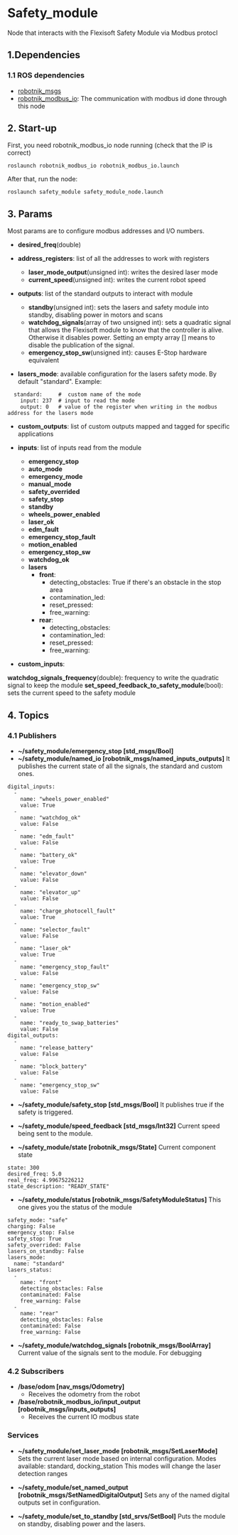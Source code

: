 # Safety_module

Node that interacts with the Flexisoft Safety Module via Modbus protocl

## 1.Dependencies

### 1.1 ROS dependencies

* [robotnik_msgs](https://github.com/RobotnikAutomation/robotnik_msgs)
* [robotnik_modbus_io](https://github.com/RobotnikAutomation/robotnik_modbus_io): The communication with modbus id done through this node

## 2. Start-up

First, you need robotnik_modbus_io node running (check that the IP is correct)

`roslaunch robotnik_modbus_io robotnik_modbus_io.launch`

After that, run the node:

`roslaunch safety_module safety_module_node.launch`

## 3. Params
Most params are to configure modbus addresses and I/O numbers.

* **desired_freq**(double)

* **address_registers**: list of all the addresses to work with registers
    * **laser_mode_output**(unsigned int): writes the desired laser mode
     * **current_speed**(unsigned int): writes the current robot speed


* **outputs**: list of the standard outputs to interact with module
    * **standby**(unsigned int): sets the lasers and safety module into standby, disabling power in motors and scans
    * **watchdog_signals**(array of two unsigned int): sets a quadratic signal that allows the Flexisoft module to know that the controller is alive. Otherwise it disables power. Setting an empty array [] means to disable the publication of the signal.
    * **emergency_stop_sw**(unsigned int): causes E-Stop hardware equivalent

* **lasers_mode**: available configuration for the lasers safety mode. By default "standard". Example:
``` 
  standard:     #  custom name of the mode
    input: 237  # input to read the mode
    output: 0   # value of the register when writing in the modbus address for the lasers mode
```

* **custom_outputs**: list of custom outputs mapped and tagged for specific applications


* **inputs**: list of inputs read from the module
    * **emergency_stop** 
    * **auto_mode** 
    * **emergency_mode** 
    * **manual_mode** 
    * **safety_overrided** 
    * **safety_stop** 
    * **standby** 
    * **wheels_power_enabled** 
    * **laser_ok** 
    * **edm_fault** 
    * **emergency_stop_fault** 
    * **motion_enabled** 
    * **emergency_stop_sw** 
    * **watchdog_ok** 
    * **lasers**
        * **front**:
            * detecting_obstacles: True if there's an obstacle in the stop area
            * contamination_led: 
            * reset_pressed: 
            * free_warning: 
        * **rear**:
            * detecting_obstacles: 
            * contamination_led: 
            * reset_pressed: 
            * free_warning: 

* **custom_inputs**:


**watchdog_signals_frequency**(double): frequency to write the quadratic signal to keep the module
**set_speed_feedback_to_safety_module**(bool): sets the current speed to the safety module

## 4. Topics

### 4.1 Publishers
 * **~/safety_module/emergency_stop [std_msgs/Bool]**
 * **~/safety_module/named_io [robotnik_msgs/named_inputs_outputs]**
It publishes the current state of all the signals, the standard and custom ones. 
```
digital_inputs: 
  - 
    name: "wheels_power_enabled"
    value: True
  - 
    name: "watchdog_ok"
    value: False
  - 
    name: "edm_fault"
    value: False
  - 
    name: "battery_ok"
    value: True
  - 
    name: "elevator_down"
    value: False
  - 
    name: "elevator_up"
    value: False
  - 
    name: "charge_photocell_fault"
    value: True
  - 
    name: "selector_fault"
    value: False
  - 
    name: "laser_ok"
    value: True
  - 
    name: "emergency_stop_fault"
    value: False
  - 
    name: "emergency_stop_sw"
    value: False
  - 
    name: "motion_enabled"
    value: True
  - 
    name: "ready_to_swap_batteries"
    value: False
digital_outputs: 
  - 
    name: "release_battery"
    value: False
  - 
    name: "block_battery"
    value: False
  - 
    name: "emergency_stop_sw"
    value: False
```

 * **~/safety_module/safety_stop [std_msgs/Bool]**
 It publishes true if the safety is triggered.
 
 * **~/safety_module/speed_feedback [std_msgs/Int32]**
 Current speed being sent to the module.
 
 * **~/safety_module/state [robotnik_msgs/State]**
 Current component state
 
``` 
state: 300
desired_freq: 5.0
real_freq: 4.99675226212
state_description: "READY_STATE"
```

 * **~/safety_module/status [robotnik_msgs/SafetyModuleStatus]**
    This one gives you the status of the module

```
safety_mode: "safe"
charging: False
emergency_stop: False
safety_stop: True
safety_overrided: False
lasers_on_standby: False
lasers_mode: 
  name: "standard"
lasers_status: 
  - 
    name: "front"
    detecting_obstacles: False
    contaminated: False
    free_warning: False
  - 
    name: "rear"
    detecting_obstacles: False
    contaminated: False
    free_warning: False
``` 
 
 * **~/safety_module/watchdog_signals [robotnik_msgs/BoolArray]**
 Current value of the signals sent to the module. For debugging

### 4.2 Subscribers

 * **/base/odom [nav_msgs/Odometry]**
    * Receives the odometry from the robot
 * **/base/robotnik_modbus_io/input_output [robotnik_msgs/inputs_outputs]**
    * Receives the current IO modbus state


### Services

 * **~/safety_module/set_laser_mode [robotnik_msgs/SetLaserMode]**
 Sets the current laser mode based on internal configuration.
 Modes available: standard, docking_station
 This modes will change the laser detection ranges
 
 * **~/safety_module/set_named_output [robotnik_msgs/SetNamedDigitalOutput]**
 Sets any of the named digital outputs set in configuration.
 
 * **~/safety_module/set_to_standby [std_srvs/SetBool]** 
 Puts the module on standby, disabling power and the lasers.

